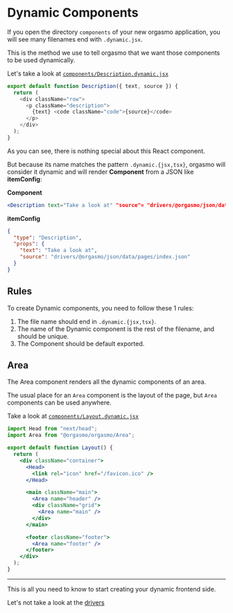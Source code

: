 # Dynamic Components

If you open the directory `components` of your new orgasmo application, you will see many filenames end with `.dynamic.jsx`.

This is the method we use to tell orgasmo that we want those components to be used dynamically.

Let's take a look at [`components/Description.dynamic.jsx`](https://github.com/hacknlove/orgasmoproject/blob/main/create-orgasmo/empty/components/Description.dynamic.jsx)

```js
export default function Description({ text, source }) {
  return (
    <div className="row">
      <p className="description">
        {text} <code className="code">{source}</code>
      </p>
    </div>
  );
}
```

As you can see, there is nothing special about this React component.

But because its name matches the pattern `.dynamic.{jsx,tsx}`, orgasmo will consider it dynamic and will render **Component** from a JSON like **itemConfig**:

**Component**

```jsx
<Description text="Take a look at" "source"= "drivers/@orgasmo/json/data/pages/index.json" />
```

**itemConfig**

```json
{
  "type": "Description",
  "props": {
    "text": "Take a look at",
    "source": "drivers/@orgasmo/json/data/pages/index.json"
  }
}
```

## Rules

To create Dynamic components, you need to follow these 1 rules:

1. The file name should end in `.dynamic.{jsx,tsx}`.
2. The name of the Dynamic component is the rest of the filename, and should be unique.
3. The Component should be default exported.

## Area

The Area component renders all the dynamic components of an area.

The usual place for an `Area` component is the layout of the page, but `Area` components can be used anywhere.

Take a look at [`components/Layout.dynamic.jsx`](https://github.com/hacknlove/orgasmoproject/blob/main/create-orgasmo/empty/components/Layout.dynamic.jsx#L12)

```jsx
import Head from "next/head";
import Area from "@orgasmo/orgasmo/Area";

export default function Layout() {
  return (
    <div className="container">
      <Head>
        <link rel="icon" href="/favicon.ico" />
      </Head>

      <main className="main">
        <Area name="header" />
        <div className="grid">
          <Area name="main" />
        </div>
      </main>

      <footer className="footer">
        <Area name="footer" />
      </footer>
    </div>
  );
}
```

---

This is all you need to know to start creating your dynamic frontend side.

Let's not take a look at the [drivers](GettingStarted/Drivers.md)
